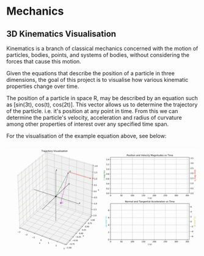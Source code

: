 # Mechanics

## 3D Kinematics Visualisation

Kinematics is a branch of classical mechanics concerned with the motion of particles, bodies, points, and systems of bodies, without considering the forces that cause this motion.

Given the equations that describe the position of a particle in three dimensions, the goal of this project is to visualise how various kinematic properties change over time.

The position of a particle in space R, may be described by an equation such as [sin(3t), cos(t), cos(2t)]. This vector allows us to determine the trajectory of the particle. i.e. it's position at any point in time.
From this we can determine the particle's velocity, acceleration and radius of curvature among other properties of interest over any specified time span.

For the visualisation of the example equation above, see below:

<p align="center"><img src="kinematics/animations/orbit.gif" alt="sample kinematic visualisation" width="800"/></p>
